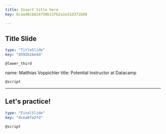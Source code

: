 ```yaml
---
title: Insert title here
key: 6caad0cb824758b13fb2a1e31d371b08

---
```

## Title Slide

```yaml
type: "TitleSlide"
key: "d592b1be4d"
```

`@lower_third`

name: Matthias Voppichler
title: Potential Instructor at Datacamp


`@script`



---
## Let's practice!

```yaml
type: "FinalSlide"
key: "dcea8fa2fd"
```

`@script`


